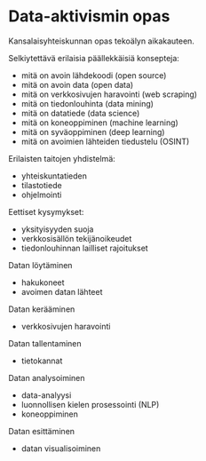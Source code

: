 # Data-aktivismin opas
Kansalaisyhteiskunnan opas tekoälyn aikakauteen.

Selkiytettävä erilaisia päällekkäisiä konsepteja:
- mitä on avoin lähdekoodi (open source)
- mitä on avoin data (open data)
- mitä on verkkosivujen haravointi (web scraping)
- mitä on tiedonlouhinta (data mining)
- mitä on datatiede (data science)
- mitä on koneoppiminen (machine learning)
- mitä on syväoppiminen (deep learning)
- mitä on avoimien lähteiden tiedustelu (OSINT)

Erilaisten taitojen yhdistelmä:
- yhteiskuntatieden
- tilastotiede
- ohjelmointi

Eettiset kysymykset:
- yksityisyyden suoja
- verkkosisällön tekijänoikeudet
- tiedonlouhinnan lailliset rajoitukset

Datan löytäminen
- hakukoneet
- avoimen datan lähteet

Datan kerääminen
- verkkosivujen haravointi

Datan tallentaminen
- tietokannat

Datan analysoiminen
- data-analyysi
- luonnollisen kielen prosessointi (NLP)
- koneoppiminen

Datan esittäminen
- datan visualisoiminen
